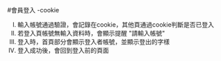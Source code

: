 #會員登入 -cookie
<ol type = "I">
  <li>輸入帳號通過驗證，會記錄在cookie，其他頁通過cookie判斷是否已登入</li>
  <li>若登入頁帳號無輸入資料時，會顯示提醒 "請輸入帳號" </li>
  <li>登入時，首頁部分會顯示登入者帳號，並顯示登出的字樣</li>
  <li>登入成功後，會回到登入前的頁面</li>
</ol>
